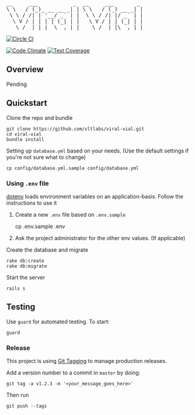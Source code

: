 <pre>
__     ___           _  __     ___       _
\ \   / (_)_ __ __ _| | \ \   / (_) __ _| |
 \ \ / /| | '__/ _` | |  \ \ / /| |/ _` | |
  \ V / | | | | (_| | |   \ V / | | (_| | |
   \_/  |_|_|  \__,_|_|    \_/  |_|\__,_|_|
</pre>

[![Circle CI](https://circleci.com/gh/vltlabs/viral-vial.svg?style=svg)](https://circleci.com/gh/vltlabs/viral-vial)

[![Code Climate](https://codeclimate.com/repos/546b1c05695680464c016d17/badges/3a143515d2030fa9e0a4/gpa.svg)](https://codeclimate.com/repos/546b1c05695680464c016d17/feed)
[![Test Coverage](https://codeclimate.com/repos/546b1c05695680464c016d17/badges/3a143515d2030fa9e0a4/coverage.svg)](https://codeclimate.com/repos/546b1c05695680464c016d17/feed)

## Overview

Pending

## Quickstart
Clone the repo and bundle

    git clone https://github.com/vltlabs/viral-vial.git
    cd viral-vial
    bundle install

Setting up `database.yml` based on your needs. (Use the default settings if you're not sure what to change)

    cp config/database.yml.sample config/database.yml

### Using `.env` file

[dotenv](https://github.com/bkeepers/dotenv "dotenv") loads environment variables on an application-basis. Follow the instructions to use it

1. Create a new `.env` file based on `.env.sample`

    cp .env.sample .env

2. Ask the project administrator for the other env values. (If applicable)

Create the database and migrate

    rake db:create
    rake db:migrate

Start the server

    rails s

## Testing

Use `guard` for automated testing. To start:

    guard

### Release

This project is using [Git Tagging](http://git-scm.com/book/en/Git-Basics-Tagging) to manage production releases.

Add a version number to a commit in `master` by doing:

    git tag -a v1.2.3 -m '<your_message_goes_here>'

Then run

    git push --tags
